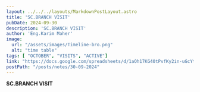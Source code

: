 ```yaml
---
layout: ../../../layouts/MarkdownPostLayout.astro
title: 'SC.BRANCH VISIT'
pubDate: 2024-09-30
description: 'SC.BRANCH VISIT'
author: 'Eng.Karim Maher'
image:
  url: "/assets/images/Timeline-bro.png"
  alt: "time table"
tags: [ "OCTOBER", "VISITS", "ACTIVE"]
link: "https://docs.google.com/spreadsheets/d/1aOh17KG40tPvfKy2in-uGcYtK_k3cDNm190t0vsThLw/edit?usp=sharing"
postPath: "/posts/notes/30-09-2024"
---
```



**SC.BRANCH VISIT**